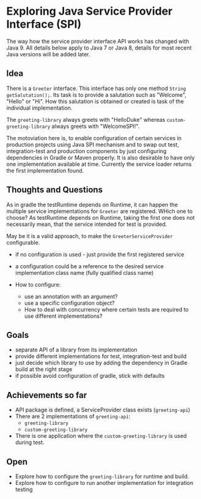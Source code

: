 # Exploring Java Service Provider Interface (SPI)

The way how the service provider interface API works has changed with Java 9.
All details below apply to Java 7 or Java 8, details for most recent Java versions will be added later.

## Idea

There is a ```Greeter``` interface. This interface has only one method ```String getSalutation();```.
Its task is to provide a salutation such as "Welcome", "Hello" or "Hi". How this salutation is obtained or created is task of the individual implementation.

The ```greeting-library``` always greets with "HelloDuke" whereas ```custom-greeting-library``` always greets with "WelcomeSPI!".

The motoviation here is, to enable configuration of certain services in production projects using Java SPI mechanism and to swap out test, integration-test and production components by just configuring dependencies in Gradle or Maven properly.
It is also desirable to have only one implementation available at time. Currently the service loader returns the first implementation found.

## Thoughts and Questions

As in gradle the testRuntime depends on Runtime, it can happen the multiple service 
implementations for ```Greeter``` are registered. WHich one to choose?
As testRuntime depends on Runtime, taking the first one does not necessarily mean, 
that the service intended for test is provided.

May be it is a valid approach, to make the ```GreeterServiceProvider``` configurable.

* if no configuration is used - just provide the first registered service
* a configuration could be a reference to the desired service implementation class 
  name (fully qualified class name)

* How to configure:
  * use an annotation with an argument?
  * use a specific configuration object?
  * How to deal with concurrency where certain tests are required to use different 
    implementations?

## Goals

* separate API of a library from its implementation
* provide different implementations for test, integration-test and build
* just decide which library to use by adding the dependency in Gradle build at the right stage
* if possible avoid configuration of gradle, stick with defaults


## Achievements so far

* API package is defined, a ServiceProvider class exists (```greeting-api```)
* There are 2 implementations of ```greeting-api```:
  * ```greeting-library```
  * ```custom-greeting-library```
* There is one application where the ```custom-greeting-library``` is used during test.

## Open

* Explore how to configure the ```greeting-library``` for runtime and build.
* Explore how to configure to run another implementation for integration testing
